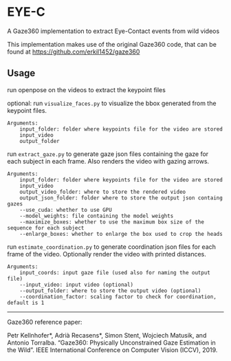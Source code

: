 # EYE-C
A Gaze360 implementation to extract Eye-Contact events from wild videos

This implementation makes use of the original Gaze360 code, that can be found at https://github.com/erkil1452/gaze360

## Usage
run openpose on the videos to extract the keypoint files

optional: run `visualize_faces.py` to visualize the bbox generated from the keypoint files.
```
Arguments:
    input_folder: folder where keypoints file for the video are stored
    input_video
    output_folder
```

run `extract_gaze.py` to generate gaze json files containing the gaze for each subject in each frame. Also renders the video with gazing arrows.
```
Arguments:
    input_folder: folder where keypoints file for the video are stored
    input_video
    output_video_folder: where to store the rendered video
    output_json_folder: folder where to store the output json containg gazes
    --use_cuda: whether to use GPU
    --model_weights: file containing the model weights
    --maximize_boxes: whether to use the maximum box size of the sequence for each subject
    --enlarge_boxes: whether to enlarge the box used to crop the heads
```

run `estimate_coordination.py` to generate coordination json files for each frame of the video. Optionally render the video with printed distances.
```
Arguments:
    input_coords: input gaze file (used also for naming the output file)
    --input_video: input video (optional)
    --output_folder: where to store the output video (optional)
    --coordination_factor: scaling factor to check for coordination, default is 1
```

_______

Gaze360 reference paper:

Petr Kellnhofer*, Adrià Recasens*, Simon Stent, Wojciech Matusik, and Antonio Torralba. “Gaze360: Physically Unconstrained Gaze Estimation in the Wild”. IEEE International Conference on Computer Vision (ICCV), 2019.
